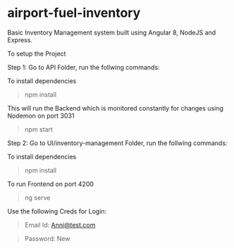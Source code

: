 # airport-fuel-inventory
Basic Inventory Management system built using Angular 8, NodeJS and Express.

To setup the Project

Step 1: Go to API Folder, run the follwing commands:

To install dependencies
> npm install


This will run the Backend which is monitored constantly for changes using Nodemon on port 3031
> npm start

Step 2: Go to UI/inventory-management Folder, run the follwing commands:

To install dependencies
> npm install

To run Frontend on port 4200
> ng serve


Use the following Creds for Login:
> Email Id: Anni@test.com

> Password: New